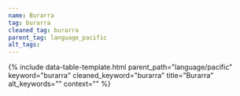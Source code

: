 ```yaml
---
name: Burarra
tag: burarra
cleaned_tag: burarra
parent_tag: language_pacific
alt_tags: 
---
```


{% include data-table-template.html 
  parent_path="language/pacific" 
  keyword="burarra" 
  cleaned_keyword="burarra" 
  title="Burarra"
  alt_keywords=""
  context=""
%}

